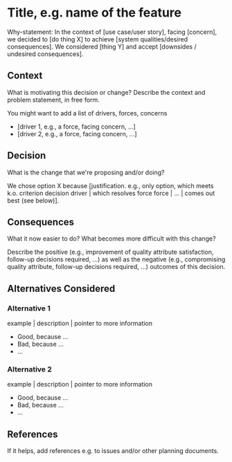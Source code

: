 # Title, e.g. name of the feature

Why-statement: In the context of [use case/user story], facing [concern], we decided to [do thing X] to achieve [system qualities/desired consequences]. We considered [thing Y] and accept [downsides / undesired consequences].

## Context

What is motivating this decision or change? Describe the context and problem statement, in free form.

You might want to add a list of drivers, forces, concerns

- [driver 1, e.g., a force, facing concern, ...]
- [driver 2, e.g., a force, facing concern, ...]

## Decision

What is the change that we're proposing and/or doing?

We chose option X because [justification. e.g., only option, which meets k.o. criterion decision driver | which resolves force force | ... | comes out best (see below)].

## Consequences

What it now easier to do? What becomes more difficult with this change?

Describe the positive (e.g., improvement of quality attribute satisfaction, follow-up decisions required, ...) as well as the negative (e.g., compromising quality attribute, follow-up decisions required, ...) outcomes of this decision.

## Alternatives Considered

### Alternative 1

example | description | pointer to more information

- Good, because ...
- Bad, because ...
- ...

### Alternative 2

example | description | pointer to more information

- Good, because ...
- Bad, because ...
- ...

## References

If it helps, add references e.g. to issues and/or other planning documents.

